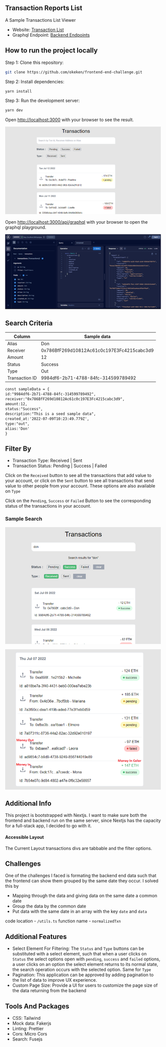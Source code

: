 ## Transaction Reports List

A Sample Transactions List Viewer

- Website: [Transaction List ](https://frontend-end-challenge.vercel.app/)
- Graphql Endpoint: [Backend Endpoints ](https://frontend-end-challenge.vercel.app/api/graphql)

## How to run the project locally

Step 1: Clone this repository:

```bash
git clone https://github.com/okeken/frontend-end-challenge.git
```

Step 2: Install dependencies:

```bash
yarn install
```

Step 3: Run the development server:

```bash
yarn dev
```

Open [http://localhost:3000](http://localhost:3000) with your browser to see the result.

![Home](https://github.com/okeken/frontend-end-challenge/blob/main/public/transactions.png?raw=true)

Open [http://localhost:3000/api/graphql](http://localhost:3000/api/graphql) with your browser to open the graphql playground.

![Graphql Explorer](https://github.com/okeken/frontend-end-challenge/blob/main/public/graphqlendpoint.png?raw=true)

## Search Criteria

| Column         | Sample data                                |
| -------------- | ------------------------------------------ |
| Alias          | Don                                        |
| Receiver       | 0x786BfF269d10812Ac61c0c197E3Fc4215cabc3d9 |
| Amount         | 12                                         |
| Status         | Success                                    |
| Type           | Out                                        |
| Transaction ID | 9984df6-2b71-4788-84fc-314599789492        |

```
const sampleData = {
id:"9984df6-2b71-4788-84fc-314599789492",
receiver:"0x786BfF269d10812Ac61c0c197E3Fc4215cabc3d9",
amount:12,
status:"Success",
description:"This is a seed sample data",
created_at:'2022-07-09T10:23:49.779Z',
type:"out",
alias:'Don'
}
```

## Filter By

- Transaction Type: Received | Sent
- Transaction Status: Pending | Success | Failed

Click on the `Received` button to see all the transactions that add value to your account, or click on the `Sent` button to see all transactions that send value to other people from your account. These options are also available on `Type`

Click on the `Pending`, `Success` or `Failed` Button to see the corresponding status of the transactions in your account.

### Sample Search

![Sample Search](https://github.com/okeken/frontend-end-challenge/blob/main/public/searchsample.png?raw=true)

![Search ](https://github.com/okeken/frontend-end-challenge/blob/main/public/transact.png?raw=true)

## Additional Info

This project is bootstrapped with Nextjs. I want to make sure both the frontend and backend run on the same server, since Nextjs has the capacity for a full-stack app, I decided to go with it.

#### Accessible Layout

The Current Layout transactions divs are tabbable and the filter options.

## Challenges

One of the challenges I faced is formating the backend end data such that the frontend can show them grouped by the same date they occur. I solved this by

- Mapping through the data and giving data on the same date a common date
- Group the data by the common date
- Put data with the same date in an array with the key `date` and `data`

code location - `/utils.ts`
function name - `normalizedTxn`

## Additional Features

- Select Element For Filtering: The `Status` and `Type` buttons can be substituted with a select element, such that when a user clicks on `Status` the select options open with `pending`, `success` and `failed` options, a user clicks on an option the select element returns to its normal state, the search operation occurs with the selected option. Same for `Type`
- Pagination: This application can be approved by adding pagination to the list of data to improve UX experience.
- Custom Page Size: Provide a UI for users to customize the page size of the data returning from the backend

## Tools And Packages

- CSS: Tailwind
- Mock data: Fakerjs
- Linting: Prettier
- Cors: Micro Cors
- Search: Fusejs
